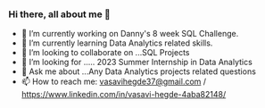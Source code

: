 ### Hi there, all about me 👋

- 🔭 I’m currently working on Danny's 8 week SQL Challenge.
- 🌱 I’m currently learning Data Analytics related skills.
- 👯 I’m looking to collaborate on ...SQL Projects
- 🤔 I’m looking for ..... 2023 Summer Internship in Data Analytics
- 💬 Ask me about ...Any Data Analytics projects related questions
- 📫 How to reach me: vasavihegde37@gmail.com / https://www.linkedin.com/in/vasavi-hegde-4aba82148/
